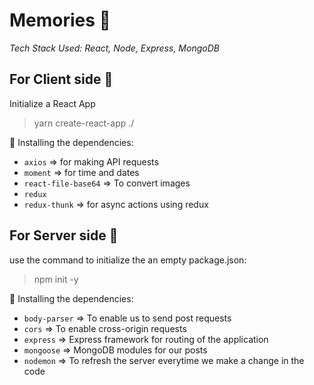 # Memories :star2:

*Tech Stack Used: React, Node, Express, MongoDB*


## For Client side :bookmark_tabs:

Initialize a React App
> yarn create-react-app ./

:bookmark: Installing the dependencies:
- `axios` => for making API requests
- `moment` => for time and dates
- `react-file-base64` => To convert images
- `redux`
- `redux-thunk` => for async actions using redux


## For Server side :open_file_folder:

use the command to initialize the an empty package.json:
> npm init -y

:bookmark: Installing the dependencies:
- `body-parser` => To enable us to send post requests
- `cors` => To enable cross-origin requests
- `express` => Express framework for routing of the application
- `mongoose` => MongoDB modules for our posts
- `nodemon` => To refresh the server everytime we make a change in the code
